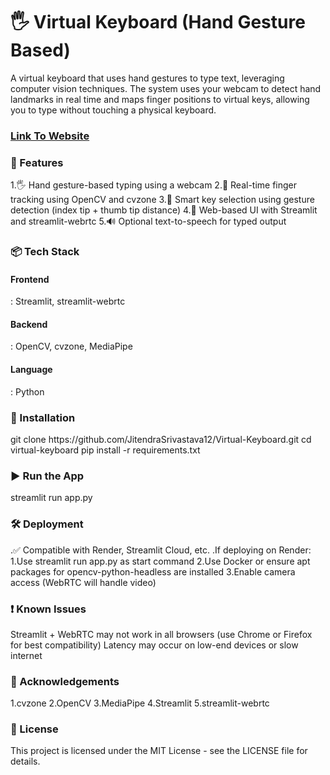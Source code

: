 <h1>🖐️ Virtual Keyboard (Hand Gesture Based)</h1>
A virtual keyboard that uses hand gestures to type text, leveraging computer vision techniques. The system uses your webcam to detect hand landmarks in real time and maps finger positions to virtual keys, allowing you to type without touching a physical keyboard.

 <h3><a href="https://virtual-keyboard-jituji.streamlit.app/">Link To Website</a></h3>

<h3>🚀 Features</h3>
1.🖐️ Hand gesture-based typing using a webcam
2.🎯 Real-time finger tracking using OpenCV and cvzone
3.🧠 Smart key selection using gesture detection (index tip + thumb tip distance)
4.📱 Web-based UI with Streamlit and streamlit-webrtc
5.🔊 Optional text-to-speech for typed output

<h3>📦 Tech Stack</h3>
<h4>Frontend</h4>: Streamlit, streamlit-webrtc
<h4>Backend</h4>: OpenCV, cvzone, MediaPipe
<h4>Language</h4>: Python

<h3>🔧 Installation</h3>
git clone https://github.com/JitendraSrivastava12/Virtual-Keyboard.git
cd virtual-keyboard
pip install -r requirements.txt

<h3>▶️ Run the App</h3>
streamlit run app.py

<h3>🛠 Deployment</h3>
.✅ Compatible with Render, Streamlit Cloud, etc.
.If deploying on Render:
1.Use streamlit run app.py as start command
2.Use Docker or ensure apt packages for opencv-python-headless are installed
3.Enable camera access (WebRTC will handle video)

<h3>❗ Known Issues</h3>
Streamlit + WebRTC may not work in all browsers (use Chrome or Firefox for best compatibility)
Latency may occur on low-end devices or slow internet

<h3>🙌 Acknowledgements</h3>
1.cvzone
2.OpenCV
3.MediaPipe
4.Streamlit
5.streamlit-webrtc

<h3>📄 License</h3>
This project is licensed under the MIT License - see the LICENSE file for details.


